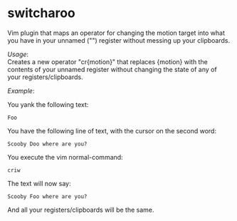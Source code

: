 # switcharoo
Vim plugin that maps an operator for changing the motion target into what you have in your unnamed ("") register without messing up your clipboards.

_Usage_: \
Creates a new operator "cr{motion}" that replaces {motion} with the contents of your unnamed register without changing the state of any of your registers/clipboards.



_Example_:

You yank the following text:
```Text
Foo
```

You have the following line of text, with the cursor on the second word:

```Text
Scooby Doo where are you?
```

You execute the vim normal-command:
```vim
criw
```

The text will now say:
```Text
Scooby Foo where are you?
```

And all your registers/clipboards will be the same. 
